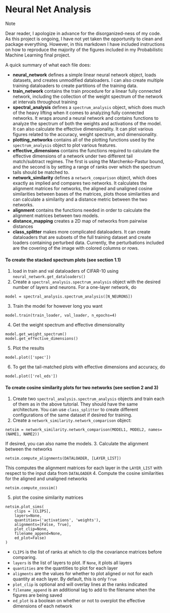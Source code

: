 # Neural Net Analysis

> [!note]
> Dear reader, I apologize in advance for the disorganized-ness of my code. As this project is ongoing, I have not yet taken the opportunity to clean and package everything. However, in this markdown I have included instructions on how to reproduce the majority of the figures included in my Probabilistic Machine Learning final project. 

A quick summary of what each file does:
- **neural_network** defines a simple linear neural network object, loads datasets, and creates unmodified dataloaders. I can also create multiple training dataloaders to create partitions of the training data. 
- **train_network** contains the train procedure for a linear fully connected network, including the collection of the weight spectrum of the network at intervals throughout training
- **spectral_analysis** defines a `spectrum_analysis` object, which does much of the heavy lifting when it comes to analyzing fully connected networks. It wraps around a neural network and contains functions to analyze the spectrum of both the weights and activations of the model. It can also calculate the effective dimensionality. It can plot various figures related to the accuracy, weight spectrum, and dimensionality.
- **plotting_networks** contains all of the plotting functions used by the `spectrum_analysis` object to plot various features. 
- **effective_dimensions** contains the functions required to calculate the effective dimensions of a network under two different tail match/subtract regimes. The first is using the Marchenko-Pastur bound, and the second is by setting a range of ranks over which the spectrum tails should be matched to.  
- **network_similarity** defines a `network_comparison` object, which does exactly as implied and compares two networks. It calculates the alignment matrices for networks, the aligned and unaligned cosine similarities between bases of the matrices, plots those similarities and can calculate a similarity and a distance metric between the two networks. 
- **alignment** contains the functions needed in order to calculate the alignment matrices between two models.
- **distance_mapping** creates a 2D map of networks from pairwise distances
- **class_splitter** makes more complicated dataloaders. It can create dataloaders that are subsets of the full training dataset and create loaders containing perturbed data. Currently, the perturbations included are the covering of the image with colored columns or rows.

#### To create the stacked spectrum plots (see section 1.1)
1. load in train and val dataloaders of CIFAR-10 using `neural_network.get_dataloaders()`
2. Create a `spectral_analysis.spectrum_analysis` object with the desired number of layers and neurons. For a one-layer network, do 
```
model = spectral_analysis.spectrum_analysis([N_NEURONS])
```
3. Train the model for however long you want
```
model.train(train_loader, val_loader, n_epochs=4)
```
4. Get the weight spectrum and effective dimensionality
```
model.get_weight_spectrum()
model.get_effective_dimensions()
```
5. Plot the results
```
model.plot(['spec'])
```
6. To get the tail-matched plots with effective dimensions and accuracy, do
```
model.plot(['rel_eds'])
```

#### To create cosine similarity plots for two networks (see section 2 and 3)
1. Create two `spectral_analysis.spectrum_analysis` objects and train each of them as in the above tutorial. They should have the same architecture. You can use `class_splitter` to create different configurations of the same dataset if desired for training.
2. Create a `network_similarity.network_comparison` object:
```
netsim = network_similarity.network_comparison(MODEL1, MODEL2, names=(NAME1, NAME2))
```
If desired, you can also name the models.
3. Calculate the alignment between the networks
```
netsim.compute_alignments(DATALOADER, [LAYER_LIST])
```
This computes the alignment matrices for each layer in the `LAYER_LIST` with respect to the input data from `DATALOADER`
4. Compute the cosine similarities for the aligned and unaligned networks
```
netsim.compute_cossim()
```
5. plot the cosine similarity matrices
```
netsim.plot_sims(
	clips = [CLIPS],
	layers=None,  
	quantities=('activations', 'weights'),  
	alignments=[False, True],  
	plot_clip=None,  
	filename_append=None,  
	ed_plot=False)
)
```
- `CLIPS` is the list of ranks at which to clip the covariance matrices before comparing. 
- `layers` is the list of layers to plot. If `None`, it plots all layers
- `quantities` are the quantities to plot for each layer
- `aligments` are the values for whether to plot aligned or not for each quantity at each layer. By default, this is only `True`
- `plot_clip` is optional and will overlay lines at the ranks indicated
- `filename_append` is an additional tag to add to the filename when the figures are being saved
- `ed_plot` is a boolean on whether or not to overplot the effective dimensions of each network